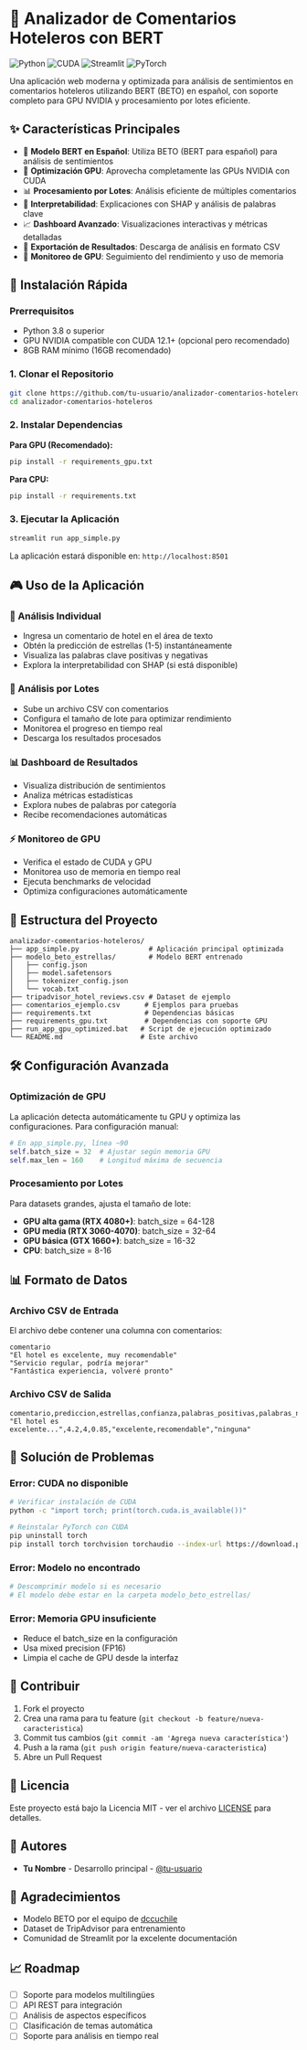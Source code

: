 # 🏨 Analizador de Comentarios Hoteleros con BERT

![Python](https://img.shields.io/badge/python-v3.8+-blue.svg)
![CUDA](https://img.shields.io/badge/CUDA-12.1+-green.svg)
![Streamlit](https://img.shields.io/badge/streamlit-1.29+-red.svg)
![PyTorch](https://img.shields.io/badge/PyTorch-2.0+-orange.svg)

Una aplicación web moderna y optimizada para análisis de sentimientos en comentarios hoteleros utilizando BERT (BETO) en español, con soporte completo para GPU NVIDIA y procesamiento por lotes eficiente.

## ✨ Características Principales

- 🤖 **Modelo BERT en Español**: Utiliza BETO (BERT para español) para análisis de sentimientos
- 🚀 **Optimización GPU**: Aprovecha completamente las GPUs NVIDIA con CUDA
- 📊 **Procesamiento por Lotes**: Análisis eficiente de múltiples comentarios
- 🎯 **Interpretabilidad**: Explicaciones con SHAP y análisis de palabras clave
- 📈 **Dashboard Avanzado**: Visualizaciones interactivas y métricas detalladas
- 💾 **Exportación de Resultados**: Descarga de análisis en formato CSV
- 🔧 **Monitoreo de GPU**: Seguimiento del rendimiento y uso de memoria

## 🚀 Instalación Rápida

### Prerrequisitos

- Python 3.8 o superior
- GPU NVIDIA compatible con CUDA 12.1+ (opcional pero recomendado)
- 8GB RAM mínimo (16GB recomendado)

### 1. Clonar el Repositorio

```bash
git clone https://github.com/tu-usuario/analizador-comentarios-hoteleros.git
cd analizador-comentarios-hoteleros
```

### 2. Instalar Dependencias

**Para GPU (Recomendado):**
```bash
pip install -r requirements_gpu.txt
```

**Para CPU:**
```bash
pip install -r requirements.txt
```

### 3. Ejecutar la Aplicación

```bash
streamlit run app_simple.py
```

La aplicación estará disponible en: `http://localhost:8501`

## 🎮 Uso de la Aplicación

### 📝 Análisis Individual
- Ingresa un comentario de hotel en el área de texto
- Obtén la predicción de estrellas (1-5) instantáneamente
- Visualiza las palabras clave positivas y negativas
- Explora la interpretabilidad con SHAP (si está disponible)

### 📁 Análisis por Lotes
- Sube un archivo CSV con comentarios
- Configura el tamaño de lote para optimizar rendimiento
- Monitorea el progreso en tiempo real
- Descarga los resultados procesados

### 📊 Dashboard de Resultados
- Visualiza distribución de sentimientos
- Analiza métricas estadísticas
- Explora nubes de palabras por categoría
- Recibe recomendaciones automáticas

### ⚡ Monitoreo de GPU
- Verifica el estado de CUDA y GPU
- Monitorea uso de memoria en tiempo real
- Ejecuta benchmarks de velocidad
- Optimiza configuraciones automáticamente

## 📁 Estructura del Proyecto

```
analizador-comentarios-hoteleros/
├── app_simple.py                 # Aplicación principal optimizada
├── modelo_beto_estrellas/        # Modelo BERT entrenado
│   ├── config.json
│   ├── model.safetensors
│   ├── tokenizer_config.json
│   └── vocab.txt
├── tripadvisor_hotel_reviews.csv # Dataset de ejemplo
├── comentarios_ejemplo.csv      # Ejemplos para pruebas
├── requirements.txt             # Dependencias básicas
├── requirements_gpu.txt         # Dependencias con soporte GPU
├── run_app_gpu_optimized.bat   # Script de ejecución optimizado
└── README.md                   # Este archivo
```

## 🛠️ Configuración Avanzada

### Optimización de GPU

La aplicación detecta automáticamente tu GPU y optimiza las configuraciones. Para configuración manual:

```python
# En app_simple.py, línea ~90
self.batch_size = 32  # Ajustar según memoria GPU
self.max_len = 160    # Longitud máxima de secuencia
```

### Procesamiento por Lotes

Para datasets grandes, ajusta el tamaño de lote:

- **GPU alta gama (RTX 4080+)**: batch_size = 64-128
- **GPU media (RTX 3060-4070)**: batch_size = 32-64  
- **GPU básica (GTX 1660+)**: batch_size = 16-32
- **CPU**: batch_size = 8-16

## 📊 Formato de Datos

### Archivo CSV de Entrada

El archivo debe contener una columna con comentarios:

```csv
comentario
"El hotel es excelente, muy recomendable"
"Servicio regular, podría mejorar"
"Fantástica experiencia, volveré pronto"
```

### Archivo CSV de Salida

```csv
comentario,prediccion,estrellas,confianza,palabras_positivas,palabras_negativas
"El hotel es excelente...",4.2,4,0.85,"excelente,recomendable","ninguna"
```

## 🔧 Solución de Problemas

### Error: CUDA no disponible
```bash
# Verificar instalación de CUDA
python -c "import torch; print(torch.cuda.is_available())"

# Reinstalar PyTorch con CUDA
pip uninstall torch
pip install torch torchvision torchaudio --index-url https://download.pytorch.org/whl/cu121
```

### Error: Modelo no encontrado
```bash
# Descomprimir modelo si es necesario
# El modelo debe estar en la carpeta modelo_beto_estrellas/
```

### Error: Memoria GPU insuficiente
- Reduce el batch_size en la configuración
- Usa mixed precision (FP16)
- Limpia el cache de GPU desde la interfaz

## 🤝 Contribuir

1. Fork el proyecto
2. Crea una rama para tu feature (`git checkout -b feature/nueva-caracteristica`)
3. Commit tus cambios (`git commit -am 'Agrega nueva característica'`)
4. Push a la rama (`git push origin feature/nueva-caracteristica`)
5. Abre un Pull Request

## 📜 Licencia

Este proyecto está bajo la Licencia MIT - ver el archivo [LICENSE](LICENSE) para detalles.

## 👥 Autores

- **Tu Nombre** - Desarrollo principal - [@tu-usuario](https://github.com/tu-usuario)

## 🙏 Agradecimientos

- Modelo BETO por el equipo de [dccuchile](https://github.com/dccuchile/beto)
- Dataset de TripAdvisor para entrenamiento
- Comunidad de Streamlit por la excelente documentación

## 📈 Roadmap

- [ ] Soporte para modelos multilingües
- [ ] API REST para integración
- [ ] Análisis de aspectos específicos
- [ ] Clasificación de temas automática
- [ ] Soporte para análisis en tiempo real